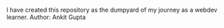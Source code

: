 I have created this repository as the dumpyard of my journey as a webdev learner.
Author: Ankit Gupta

